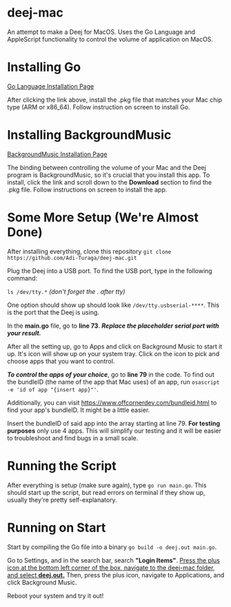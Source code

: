 # deej-mac

An attempt to make a Deej for MacOS. Uses the Go Language and AppleScript functionality to control the volume of application on MacOS.

# Installing Go

[Go Language Installation Page](https://go.dev/dl/)

After clicking the link above, install the .pkg file that matches your Mac chip type (ARM or x86_64). Follow instruction on screen to install Go.

# Installing BackgroundMusic

[BackgroundMusic Installation Page](https://github.com/kyleneideck/BackgroundMusic)

The binding between controlling the volume of your Mac and the Deej program is BackgroundMusic, so it's crucial that you install this app. To install, click the link and scroll down to the **Download** section to find the .pkg file. Follow instructions on screen to install the app.

# Some More Setup (We're Almost Done)

After installing everything, clone this repository `git clone https://github.com/Adi-Turaga/deej-mac.git`

Plug the Deej into a USB port. To find the USB port, type in the following command:

`ls /dev/tty.*` *(don't forget the . after tty)*

One option should show up should look like `/dev/tty.usbserial-****`. This is the port that the Deej is using.

In the **main.go** file, go to **line 73**. ***Replace the placeholder serial port with your result.***

After all the setting up, go to Apps and click on Background Music to start it up. It's icon will show up on your system tray. Click on the icon to pick and choose apps that you want to control.

***To control the apps of your choice***, go to **line 79** in the code. To find out the bundleID (the name of the app that Mac uses) of an app, run `osascript -e 'id of app "{insert app}"'`.

Additionally, you can visit https://www.offcornerdev.com/bundleid.html to find your app's bundleID. It might be a little easier.

Insert the bundleID of said app into the array starting at line 79. **For testing purposes** only use 4 apps. This will simplify our testing and it will be easier to troubleshoot and find bugs in a small scale.

# Running the Script

After everything is setup (make sure again), type `go run main.go`. This should start up the script, but read errors on terminal if they show up, usually they're pretty self-explanatory.

# Running on Start

Start by compiling the Go file into a binary `go build -o deej.out main.go`. 

Go to Settings, and in the search bar, search **"Login Items"**. <ins>Press the plus icon at the bottom left corner of the box, navigate to the deej-mac folder, and select **deej.out.**</ins> Then, press the plus icon, navigate to Applications, and click Background Music.

Reboot your system and try it out!